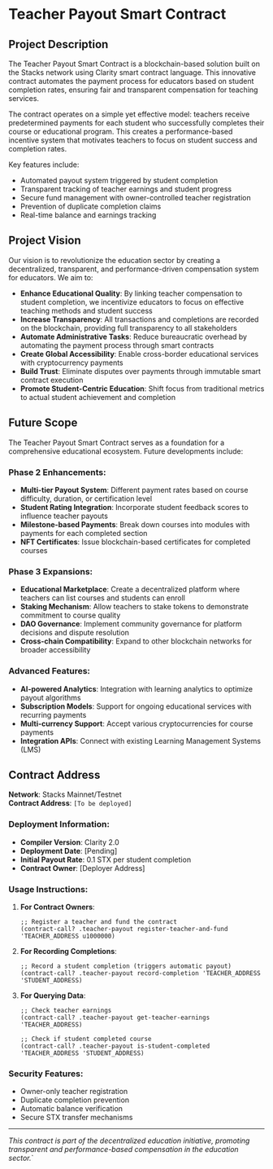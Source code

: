 # Teacher Payout Smart Contract

## Project Description

The Teacher Payout Smart Contract is a blockchain-based solution built on the Stacks network using Clarity smart contract language. This innovative contract automates the payment process for educators based on student completion rates, ensuring fair and transparent compensation for teaching services.

The contract operates on a simple yet effective model: teachers receive predetermined payments for each student who successfully completes their course or educational program. This creates a performance-based incentive system that motivates teachers to focus on student success and completion rates.

Key features include:
- Automated payout system triggered by student completion
- Transparent tracking of teacher earnings and student progress
- Secure fund management with owner-controlled teacher registration
- Prevention of duplicate completion claims
- Real-time balance and earnings tracking

## Project Vision

Our vision is to revolutionize the education sector by creating a decentralized, transparent, and performance-driven compensation system for educators. We aim to:

- **Enhance Educational Quality**: By linking teacher compensation to student completion, we incentivize educators to focus on effective teaching methods and student success
- **Increase Transparency**: All transactions and completions are recorded on the blockchain, providing full transparency to all stakeholders
- **Automate Administrative Tasks**: Reduce bureaucratic overhead by automating the payment process through smart contracts
- **Create Global Accessibility**: Enable cross-border educational services with cryptocurrency payments
- **Build Trust**: Eliminate disputes over payments through immutable smart contract execution
- **Promote Student-Centric Education**: Shift focus from traditional metrics to actual student achievement and completion

## Future Scope

The Teacher Payout Smart Contract serves as a foundation for a comprehensive educational ecosystem. Future developments include:

### Phase 2 Enhancements:
- **Multi-tier Payout System**: Different payment rates based on course difficulty, duration, or certification level
- **Student Rating Integration**: Incorporate student feedback scores to influence teacher payouts
- **Milestone-based Payments**: Break down courses into modules with payments for each completed section
- **NFT Certificates**: Issue blockchain-based certificates for completed courses

### Phase 3 Expansions:
- **Educational Marketplace**: Create a decentralized platform where teachers can list courses and students can enroll
- **Staking Mechanism**: Allow teachers to stake tokens to demonstrate commitment to course quality
- **DAO Governance**: Implement community governance for platform decisions and dispute resolution
- **Cross-chain Compatibility**: Expand to other blockchain networks for broader accessibility

### Advanced Features:
- **AI-powered Analytics**: Integration with learning analytics to optimize payout algorithms
- **Subscription Models**: Support for ongoing educational services with recurring payments
- **Multi-currency Support**: Accept various cryptocurrencies for course payments
- **Integration APIs**: Connect with existing Learning Management Systems (LMS)

## Contract Address

**Network**: Stacks Mainnet/Testnet  
**Contract Address**: `[To be deployed]`

### Deployment Information:
- **Compiler Version**: Clarity 2.0
- **Deployment Date**: [Pending]
- **Initial Payout Rate**: 0.1 STX per student completion
- **Contract Owner**: [Deployer Address]

### Usage Instructions:

1. **For Contract Owners**:
   ```clarity
   ;; Register a teacher and fund the contract
   (contract-call? .teacher-payout register-teacher-and-fund 'TEACHER_ADDRESS u1000000)
   ```

2. **For Recording Completions**:
   ```clarity
   ;; Record a student completion (triggers automatic payout)
   (contract-call? .teacher-payout record-completion 'TEACHER_ADDRESS 'STUDENT_ADDRESS)
   ```

3. **For Querying Data**:
   ```clarity
   ;; Check teacher earnings
   (contract-call? .teacher-payout get-teacher-earnings 'TEACHER_ADDRESS)
   
   ;; Check if student completed course
   (contract-call? .teacher-payout is-student-completed 'TEACHER_ADDRESS 'STUDENT_ADDRESS)
   ```

### Security Features:
- Owner-only teacher registration
- Duplicate completion prevention
- Automatic balance verification
- Secure STX transfer mechanisms

---

*This contract is part of the decentralized education initiative, promoting transparent and performance-based compensation in the education sector.*`
